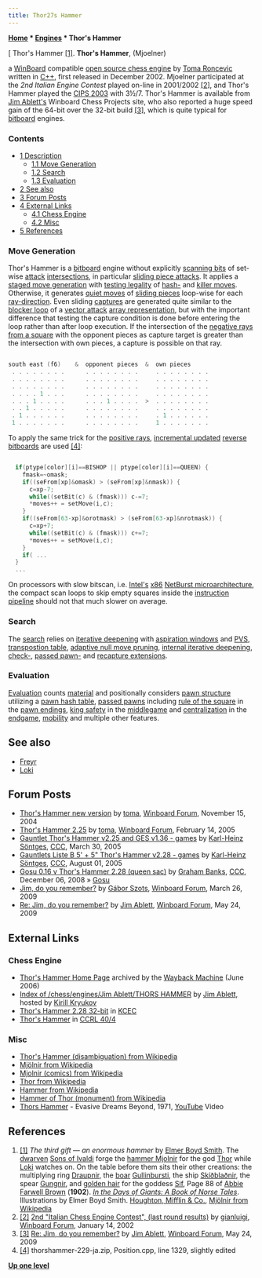 ```yaml
---
title: Thor27s Hammer
---
```

**[Home](Home "Home") \* [Engines](Engines "Engines") \* Thor's Hammer**



[ Thor's Hammer <a id="cite-note-1" href="#cite-ref-1">[1]</a>.
**Thor's Hammer**, (Mjoelner)  

a [WinBoard](WinBoard "WinBoard") compatible [open source chess engine](Category:Open_Source "Category:Open Source") by [Toma Roncevic](Toma_Roncevic "Toma Roncevic") written in [C++](Cpp "Cpp"), first released in December 2002. Mjoelner participated at the *2nd Italian Engine Contest* played on-line in 2001/2002 <a id="cite-note-2" href="#cite-ref-2">[2]</a>, and Thor's Hammer played the [CIPS 2003](CIPS_2003 "CIPS 2003") with 3½/7. Thor's Hammer is available from [Jim Ablett's](Jim_Ablett "Jim Ablett") Winboard Chess Projects site, who also reported a huge speed gain of the 64-bit over the 32-bit build <a id="cite-note-3" href="#cite-ref-3">[3]</a>, which is quite typical for [bitboard](Bitboards "Bitboards") engines. 



### Contents


* [1 Description](#description)
	+ [1.1 Move Generation](#move-generation)
	+ [1.2 Search](#search)
	+ [1.3 Evaluation](#evaluation)
* [2 See also](#see-also)
* [3 Forum Posts](#forum-posts)
* [4 External Links](#external-links)
	+ [4.1 Chess Engine](#chess-engine)
	+ [4.2 Misc](#misc)
* [5 References](#references)






### Move Generation


Thor's Hammer is a [bitboard](Bitboards "Bitboards") engine without explicitly [scanning bits](BitScan "BitScan") of set-wise [attack](Attacks "Attacks") [intersections](General_Setwise_Operations#Intersection "General Setwise Operations"), in particular [sliding piece attacks](Sliding_Piece_Attacks "Sliding Piece Attacks"). It applies a [staged move generation](Move_Generation#Staged "Move Generation") with [testing legality](Square_Attacked_By#LegalityTest "Square Attacked By") of [hash-](Hash_Move "Hash Move") and [killer moves](Killer_Move "Killer Move"). Otherwise, it generates [quiet moves](Quiet_Moves "Quiet Moves") of [sliding pieces](Sliding_Pieces "Sliding Pieces") loop-wise for each [ray-direction](Direction#RayDirections "Direction"). Even sliding [captures](Captures "Captures") are generated quite similar to the [blocker loop](Vector_Attacks#NewArchitecture "Vector Attacks") of a [vector attack](Vector_Attacks "Vector Attacks") [array representation](Board_Representation#SquareCentric "Board Representation"), but with the important difference that testing the capture condition is done before entering the loop rather than after loop execution. If the intersection of the [negative rays](On_an_empty_Board#NegativeRays "On an empty Board") [from a square](Origin_Square "Origin Square") with the opponent pieces as capture target is greater than the intersection with own pieces, a capture is possible on that ray.




```C++

south east (f6)    &  opponent pieces  &  own pieces
 . . . . . . . .      . . . . . . . .     . . . . . . . . 
 . . . . . . . .      . . . . . . . .     . . . . . . . . 
 . . . . . . . .      . . . . . . . .     . . . . . . . . 
 . . . . 1 . . .      . . . . . . . .     . . . . . . . . 
 . . . 1 . . . .      . . . 1 . . . .  >  . . . . . . . . 
 . . 1 . . . . .      . . . . . . . .     . . . . . . . . 
 . 1 . . . . . .      . . . . . . . .     . 1 . . . . . . 
 1 . . . . . . .      . . . . . . . .     1 . . . . . . . 

```

To apply the same trick for the [positive rays](On_an_empty_Board#PositiveRays "On an empty Board"), [incremental updated](Incremental_Updates "Incremental Updates") [reverse bitboards](Reverse_Bitboards "Reverse Bitboards") are used <a id="cite-note-4" href="#cite-ref-4">[4]</a>:




```C++

  if(ptype[color][i]==BISHOP || ptype[color][i]==QUEEN) {
    fmask=~omask;
    if((seFrom[xp]&omask) > (seFrom[xp]&nmask)) {
      c=xp-7;
      while((setBit(c) & (fmask))) c-=7;
      *moves++ = setMove(i,c);
    }
    if((seFrom[63-xp]&orotmask) > (seFrom[63-xp]&nrotmask)) {
      c=xp+7;
      while((setBit(c) & (fmask))) c+=7;
      *moves++ = setMove(i,c);
    }
    if( ...
  }
  ...

```

On processors with slow bitscan, i.e. [Intel's](Intel "Intel") [x86](X86 "X86") [NetBurst microarchitecture](https://en.wikipedia.org/wiki/NetBurst_%28microarchitecture%29), the compact scan loops to skip empty squares inside the [instruction pipeline](https://en.wikipedia.org/wiki/Pipeline_%28computing%29) should not that much slower on average.



### Search


The [search](Search "Search") relies on [iterative deepening](Iterative_Deepening "Iterative Deepening") with [aspiration windows](Aspiration_Windows "Aspiration Windows") and [PVS](Principal_Variation_Search "Principal Variation Search"), [transpostion table](Transposition_Table "Transposition Table"), [adaptive null move pruning](Null_Move_Pruning#AdaptiveNullMovePruning "Null Move Pruning"), [internal iterative deepening](Internal_Iterative_Deepening "Internal Iterative Deepening"), [check-](Check_Extensions "Check Extensions"), [passed pawn-](Passed_Pawn_Extensions "Passed Pawn Extensions") and [recapture extensions](Recapture_Extensions "Recapture Extensions").



### Evaluation


[Evaluation](Evaluation "Evaluation") counts [material](Material "Material") and positionally considers [pawn structure](Pawn_Structure "Pawn Structure") utilizing a [pawn hash table](Pawn_Hash_Table "Pawn Hash Table"), [passed pawns](Passed_Pawn "Passed Pawn") including [rule of the square](Rule_of_the_Square "Rule of the Square") in the [pawn endings](Pawn_Endgame "Pawn Endgame"), [king safety](King_Safety "King Safety") in the [middlegame](Middlegame "Middlegame") and [centralization](King_Centralization "King Centralization") in the [endgame](Endgame "Endgame"), [mobility](Mobility "Mobility") and multiple other features.



## See also


* [Freyr](Freyr "Freyr")
* [Loki](Loki "Loki")


## Forum Posts


* [Thor's Hammer new version](http://www.open-aurec.com/wbforum/viewtopic.php?t=601) by [toma](Toma_Roncevic "Toma Roncevic"), [Winboard Forum](Computer_Chess_Forums "Computer Chess Forums"), November 15, 2004
* [Thor's Hammer 2.25](http://www.open-aurec.com/wbforum/viewtopic.php?f=2&t=1644&p=7640) by [toma](Toma_Roncevic "Toma Roncevic"), [Winboard Forum](Computer_Chess_Forums "Computer Chess Forums"), February 14, 2005
* [Gauntlet Thor's Hammer v2.25 and GES v1.36 - games](https://www.stmintz.com/ccc/index.php?id=418983) by [Karl-Heinz Söntges](index.php?title=Karl-Heinz_S%C3%B6ntges&action=edit&redlink=1 "Karl-Heinz Söntges (page does not exist)"), [CCC](CCC "CCC"), March 30, 2005
* [Gauntlets Liste B 5' + 5" Thor's Hammer v2.28 - games](https://www.stmintz.com/ccc/index.php?id=439476) by [Karl-Heinz Söntges](index.php?title=Karl-Heinz_S%C3%B6ntges&action=edit&redlink=1 "Karl-Heinz Söntges (page does not exist)"), [CCC](CCC "CCC"), August 01, 2005
* [Gosu 0.16 v Thor's Hammer 2.28 (queen sac)](http://www.talkchess.com/forum3/viewtopic.php?f=2&t=25286) by [Graham Banks](Graham_Banks "Graham Banks"), [CCC](CCC "CCC"), December 06, 2008 » [Gosu](Gosu "Gosu")
* [Jim, do you remember?](http://www.open-aurec.com/wbforum/viewtopic.php?f=2&t=50055) by [Gábor Szots](Gabor_Szots "Gabor Szots"), [Winboard Forum](Computer_Chess_Forums "Computer Chess Forums"), March 26, 2009
* [Re: Jim, do you remember?](http://www.open-aurec.com/wbforum/viewtopic.php?f=2&t=50055&start=20#p190004) by [Jim Ablett](Jim_Ablett "Jim Ablett"), [Winboard Forum](Computer_Chess_Forums "Computer Chess Forums"), May 24, 2009


## External Links


### Chess Engine


* [Thor's Hammer Home Page](http://web.archive.org/web/20060614102734/http://www.geocities.com/toma_st/thorshammer.html) archived by the [Wayback Machine](https://en.wikipedia.org/wiki/Wayback_Machine) (June 2006)
* [Index of /chess/engines/Jim Ablett/THORS HAMMER](http://kirr.homeunix.org/chess/engines/Jim%20Ablett/THORS%20HAMMER/) by [Jim Ablett](Jim_Ablett "Jim Ablett"), hosted by [Kirill Kryukov](Kirill_Kryukov "Kirill Kryukov")
* [Thor's Hammer 2.28 32-bit](http://kirill-kryukov.com/chess/kcec/cgi/engine_details.cgi?print=Details&eng=Thor%27s%20Hammer%202.28%2032-bit#Thor_s_Hammer_2_28_32-bit) in [KCEC](KCEC "KCEC")
* [Thor's Hammer](http://www.computerchess.org.uk/ccrl/404/cgi/compare_engines.cgi?family=Thor%27s%20Hammer&print=Rating+list&print=Results+table&print=LOS+table&print=Ponder+hit+table&print=Eval+difference+table&print=Comopp+gamenum+table&print=Overlap+table&print=Score+with+common+opponents) in [CCRL 40/4](CCRL "CCRL")


### Misc


* [Thor's Hammer (disambiguation) from Wikipedia](https://en.wikipedia.org/wiki/Thor%27s_Hammer_%28disambiguation%29)
* [Mjölnir from Wikipedia](https://en.wikipedia.org/wiki/Mj%C3%B6lnir)
* [Mjolnir (comics) from Wikipedia](https://en.wikipedia.org/wiki/Mjolnir_%28comics%29)
* [Thor from Wikipedia](https://en.wikipedia.org/wiki/Thor)
* [Hammer from Wikipedia](https://en.wikipedia.org/wiki/Hammer)
* [Hammer of Thor (monument) from Wikipedia](https://en.wikipedia.org/wiki/Hammer_of_Thor_%28monument%29)
* [Thors Hammer](http://www.alexgitlin.com/npp/thors.htm) - Evasive Dreams Beyond, 1971, [YouTube](https://en.wikipedia.org/wiki/YouTube) Video


 
## References


1. <a id="cite-ref-1" href="#cite-note-1">[1]</a> *The third gift — an enormous hammer* by [Elmer Boyd Smith](https://en.wikipedia.org/wiki/Elmer_Boyd_Smith). The [dwarven](https://en.wikipedia.org/wiki/Dwarf_%28Germanic_mythology%29) [Sons of Ivaldi](https://en.wikipedia.org/wiki/Sons_of_Ivaldi) forge the [hammer Mjolnir](https://en.wikipedia.org/wiki/Mj%C3%B6lnir) for the god [Thor](https://en.wikipedia.org/wiki/Thor) while [Loki](https://en.wikipedia.org/wiki/Loki) watches on. On the table before them sits their other creations: the multiplying ring [Draupnir](https://en.wikipedia.org/wiki/Draupnir), the [boar](https://en.wikipedia.org/wiki/Wild_boar) [Gullinbursti](https://en.wikipedia.org/wiki/Gullinbursti), the ship [Skíðblaðnir](https://en.wikipedia.org/wiki/Sk%C3%AD%C3%B0bla%C3%B0nir), the spear [Gungnir](https://en.wikipedia.org/wiki/Gungnir), and [golden hair](https://en.wikipedia.org/wiki/Golden_Hair) for the goddess [Sif](https://en.wikipedia.org/wiki/Sif), Page 88 of [Abbie Farwell Brown](https://en.wikipedia.org/wiki/Abbie_Farwell_Brown) (**1902**). *[In the Days of Giants: A Book of Norse Tales](http://www.germanicmythology.com/works/EBOYDSMITHART.html)*. Illustrations by Elmer Boyd Smith. [Houghton, Mifflin & Co.](https://en.wikipedia.org/wiki/Houghton_Mifflin_Harcourt), [Mjölnir from Wikipedia](https://en.wikipedia.org/wiki/Mj%C3%B6lnir)
2. <a id="cite-ref-2" href="#cite-note-2">[2]</a> [2nd "Italian Chess Engine Contest", (last round results)](http://www.open-aurec.com/wbforum/viewtopic.php?f=18&t=35745) by [gianluigi](Gianluigi_Masciulli "Gianluigi Masciulli"), [Winboard Forum](Computer_Chess_Forums "Computer Chess Forums"), January 14, 2002
3. <a id="cite-ref-3" href="#cite-note-3">[3]</a> [Re: Jim, do you remember?](http://www.open-aurec.com/wbforum/viewtopic.php?f=2&t=50055&start=20#p190004) by [Jim Ablett](Jim_Ablett "Jim Ablett"), [Winboard Forum](Computer_Chess_Forums "Computer Chess Forums"), May 24, 2009
4. <a id="cite-ref-4" href="#cite-note-4">[4]</a> thorshammer-229-ja.zip, Position.cpp, line 1329, slightly edited

**[Up one level](Engines "Engines")**







 
